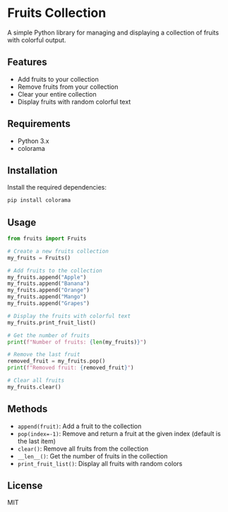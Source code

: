 # Fruits Collection

A simple Python library for managing and displaying a collection of fruits with colorful output.

## Features

- Add fruits to your collection
- Remove fruits from your collection
- Clear your entire collection
- Display fruits with random colorful text

## Requirements

- Python 3.x
- colorama

## Installation

Install the required dependencies:

```bash
pip install colorama
```

## Usage

```python
from fruits import Fruits

# Create a new fruits collection
my_fruits = Fruits()

# Add fruits to the collection
my_fruits.append("Apple")
my_fruits.append("Banana")
my_fruits.append("Orange")
my_fruits.append("Mango")
my_fruits.append("Grapes")

# Display the fruits with colorful text
my_fruits.print_fruit_list()

# Get the number of fruits
print(f"Number of fruits: {len(my_fruits)}")

# Remove the last fruit
removed_fruit = my_fruits.pop()
print(f"Removed fruit: {removed_fruit}")

# Clear all fruits
my_fruits.clear()
```

## Methods

- `append(fruit)`: Add a fruit to the collection
- `pop(index=-1)`: Remove and return a fruit at the given index (default is the last item)
- `clear()`: Remove all fruits from the collection
- `__len__()`: Get the number of fruits in the collection
- `print_fruit_list()`: Display all fruits with random colors

## License

MIT 